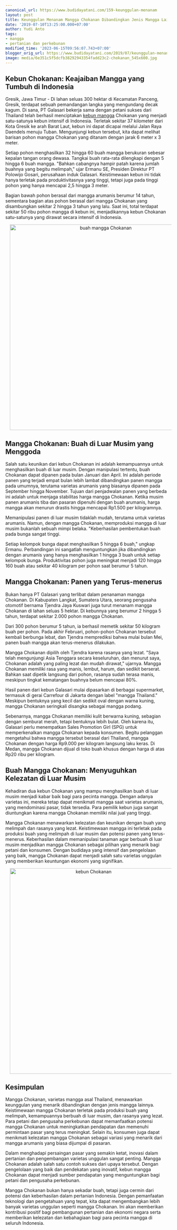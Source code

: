 ```yaml
---
canonical_url: https://www.budidayatani.com/159-keunggulan-menanam
layout: post
title: Keunggulan Menanam Mangga Chokanan Dibandingkan Jenis Mangga Lainnya
date: '2019-07-10T13:25:00.000+07:00'
author: Yudi Anto
tags:
- mangga
- pertanian dan perkebunan
modified_time: '2023-06-15T09:56:07.743+07:00'
blogger_orig_url: https://www.budidayatani.com/2019/07/keunggulan-menanam-mangga-chokanan.html
image: media/6e351c5f5dcfb38292943354fadd23c2-chokanan_545x600.jpg
---
```

<h2>Kebun Chokanan: Keajaiban Mangga yang Tumbuh di Indonesia</h2><p>Gresik, Jawa Timur - Di lahan seluas 300 hektar di Kecamatan Panceng, Gresik, terdapat sebuah pemandangan langka yang mengundang decak kagum. Di sana, PT Galasari bekerja sama dengan petani sukses dari Thailand telah berhasil menciptakan <a href="https://www.budidayatani.com/search/label/mangga">kebun mangga</a> Chokanan yang menjadi satu-satunya kebun intensif di Indonesia. Terletak sekitar 37 kilometer dari Kota Gresik ke arah Barat Laut, kebun ini dapat dicapai melalui Jalan Raya Daendels menuju Tuban. Mengunjungi kebun tersebut, kita dapat melihat barisan pohon mangga Chokanan yang ditanam dengan jarak 6 meter x 3 meter.</p><p>Setiap pohon menghasilkan 32 hingga 60 buah mangga berukuran sebesar kepalan tangan orang dewasa. Tangkai buah rata-rata dilengkapi dengan 5 hingga 6 buah mangga. "Bahkan cabangnya hampir patah karena jumlah buahnya yang begitu melimpah," ujar Ermanu SE, Presiden Direktur PT Polowijo Gosari, perusahaan induk Galasari. Keistimewaan kebun ini tidak hanya terletak pada produktivitasnya yang tinggi, tetapi juga pada tinggi pohon yang hanya mencapai 2,5 hingga 3 meter.</p><p>Bagian bawah pohon berasal dari mangga arumanis berumur 14 tahun, sementara bagian atas pohon berasal dari mangga Chokanan yang disambungkan sekitar 2 hingga 3 tahun yang lalu. Saat ini, total terdapat sekitar 50 ribu pohon mangga di kebun ini, menjadikannya kebun Chokanan satu-satunya yang dirawat secara intensif di Indonesia.</p><div class="separator" style="clear: both; text-align: center;"><a href="https://blogger.googleusercontent.com/img/b/R29vZ2xl/AVvXsEjLo9USz0igvdu8bBgQ1nECl-58tvQ6IyUrJ8qRX6VhWwnZ9jb95AXsvetmJ-GoxmpEq0HeV9ezSZA4_RVq83LPmc7pNpF-FNwJr6kjOeTPv0iY0L6WrXMOnyhSIegJlFfVVsFN3y1z5zpg-su7nmTbSNAEEeoerqyQUHAJ6TEx9UpnY6jWobZUau0AEw/s600/chokanan_545x600.jpg" imageanchor="1" style="margin-left: 1em; margin-right: 1em;"><img alt="buah mangga Chokanan" border="0" data-original-height="600" data-original-width="545" height="640" src="https://blogger.googleusercontent.com/img/b/R29vZ2xl/AVvXsEjLo9USz0igvdu8bBgQ1nECl-58tvQ6IyUrJ8qRX6VhWwnZ9jb95AXsvetmJ-GoxmpEq0HeV9ezSZA4_RVq83LPmc7pNpF-FNwJr6kjOeTPv0iY0L6WrXMOnyhSIegJlFfVVsFN3y1z5zpg-su7nmTbSNAEEeoerqyQUHAJ6TEx9UpnY6jWobZUau0AEw/w582-h640/chokanan_545x600.jpg" width="582" /></a></div><h2>Mangga Chokanan: Buah di Luar Musim yang Menggoda</h2><p>Salah satu keunikan dari kebun Chokanan ini adalah kemampuannya untuk menghasilkan buah di luar musim. Dengan manipulasi tertentu, buah Chokanan dapat dipanen pada bulan Januari dan April. Ini adalah periode panen yang terjadi empat bulan lebih lambat dibandingkan panen mangga pada umumnya, terutama varietas arumanis yang biasanya dipanen pada September hingga November. Tujuan dari penjadwalan panen yang berbeda ini adalah untuk menjaga stabilitas harga mangga Chokanan. Ketika musim panen arumanis tiba dan pasaran dipenuhi dengan buah arumanis, harga mangga akan menurun drastis hingga mencapai Rp1.500 per kilogramnya.</p><p>Memanipulasi panen di luar musim tidaklah mudah, terutama untuk varietas arumanis. Namun, dengan mangga Chokanan, memproduksi mangga di luar musim bukanlah sebuah mimpi belaka. "Keberhasilan pembentukan buah pada bunga sangat tinggi.</p><p>Setiap kelompok bunga dapat menghasilkan 5 hingga 6 buah," ungkap Ermanu. Perbandingan ini sangatlah menguntungkan jika dibandingkan dengan arumanis yang hanya menghasilkan 1 hingga 3 buah untuk setiap kelompok bunga. Produktivitas pohon juga meningkat menjadi 120 hingga 160 buah atau sekitar 40 kilogram per pohon saat berumur 5 tahun.</p><h2>Mangga Chokanan: Panen yang Terus-menerus</h2><p>Bukan hanya PT Galasari yang terlibat dalam penanaman mangga Chokanan. Di Kabupaten Langkat, Sumatera Utara, seorang pengusaha otomotif bernama Tjendra Jaya Kuswari juga turut menanam mangga Chokanan di lahan seluas 5 hektar. Di kebunnya yang berumur 2 hingga 5 tahun, terdapat sekitar 2.000 pohon mangga Chokanan.</p><p>Dari 300 pohon berumur 5 tahun, ia berhasil memetik sekitar 50 kilogram buah per pohon. Pada akhir Februari, pohon-pohon Chokanan tersebut kembali berbunga lebat, dan Tjendra memprediksi bahwa mulai bulan Mei, panen buah mangga akan terus-menerus dilakukan.</p><p>Mangga Chokanan dipilih oleh Tjendra karena rasanya yang lezat. "Saya telah mengunjungi Asia Tenggara secara keseluruhan, dan menurut saya, Chokanan adalah yang paling lezat dan mudah dirawat," ujarnya. Mangga Chokanan memiliki rasa yang manis, lembut, harum, dan sedikit berserat. Bahkan saat dipetik langsung dari pohon, rasanya sudah terasa manis, meskipun tingkat kematangan buahnya belum mencapai 80%.</p><p>Hasil panen dari kebun Galasari mulai dipasarkan di berbagai supermarket, termasuk di gerai Carrefour di Jakarta dengan label "mangga Thailand." Meskipun bentuknya yang kecil dan sedikit oval dengan warna kuning, mangga Chokanan seringkali disangka sebagai mangga podang.</p><p>Sebenarnya, mangga Chokanan memiliki kulit berwarna kuning, sebagian dengan semburat merah, tetapi bentuknya lebih bulat. Oleh karena itu, Galasari perlu menempatkan Sales Promotion Girl (SPG) untuk memperkenalkan mangga Chokanan kepada konsumen. Begitu pelanggan mengetahui bahwa mangga tersebut berasal dari Thailand, mangga Chokanan dengan harga Rp9.000 per kilogram langsung laku keras. Di Medan, mangga Chokanan dijual di toko buah khusus dengan harga di atas Rp20 ribu per kilogram.</p><h2>Buah Mangga Chokanan: Menyuguhkan Kelezatan di Luar Musim</h2><p>Kehadiran dua kebun Chokanan yang mampu menghasilkan buah di luar musim menjadi kabar baik bagi para pecinta mangga. Dengan adanya varietas ini, mereka tetap dapat menikmati mangga saat varietas arumanis, yang mendominasi pasar, tidak tersedia. Para pemilik kebun juga sangat diuntungkan karena mangga Chokanan memiliki nilai jual yang tinggi.</p><p>Mangga Chokanan menawarkan kelezatan dan keunikan dengan buah yang melimpah dan rasanya yang lezat. Keistimewaan mangga ini terletak pada produksi buah yang melimpah di luar musim dan potensi panen yang terus-menerus. Keberhasilan dalam memanipulasi tanaman agar berbuah di luar musim menjadikan mangga Chokanan sebagai pilihan yang menarik bagi petani dan konsumen. Dengan budidaya yang intensif dan pengelolaan yang baik, mangga Chokanan dapat menjadi salah satu varietas unggulan yang memberikan keuntungan ekonomi yang signifikan.</p><div class="separator" style="clear: both; text-align: center;"><a href="https://blogger.googleusercontent.com/img/b/R29vZ2xl/AVvXsEjbGzGPsgIedl-gUiYkyul55DVhYSCyYfr7i9qyZORFT8WZVaRmdLTdntPiN5hwLWMS23BVJ2hSUkHX--pobOxOQnOduvUvui4pFSghylijP5-9OGXhmqL4J2SCcoFMkbdUzScLbcPigORCfNOL6G-vb-KxoBhQZoBfiyV6EkV8XMEZhFE_n-2asFvmcg/s600/california%20starwberry_475x600.jpg" imageanchor="1" style="margin-left: 1em; margin-right: 1em;"><img alt="kebun Chokanan" border="0" data-original-height="600" data-original-width="475" height="640" src="https://blogger.googleusercontent.com/img/b/R29vZ2xl/AVvXsEjbGzGPsgIedl-gUiYkyul55DVhYSCyYfr7i9qyZORFT8WZVaRmdLTdntPiN5hwLWMS23BVJ2hSUkHX--pobOxOQnOduvUvui4pFSghylijP5-9OGXhmqL4J2SCcoFMkbdUzScLbcPigORCfNOL6G-vb-KxoBhQZoBfiyV6EkV8XMEZhFE_n-2asFvmcg/w506-h640/california%20starwberry_475x600.jpg" width="506" /></a></div><h2>Kesimpulan</h2><p>Mangga Chokanan, varietas mangga asal Thailand, menawarkan keunggulan yang menarik dibandingkan dengan jenis mangga lainnya. Keistimewaan mangga Chokanan terletak pada produksi buah yang melimpah, kemampuannya berbuah di luar musim, dan rasanya yang lezat. Para petani dan pengusaha perkebunan dapat memanfaatkan potensi mangga Chokanan untuk meningkatkan pendapatan dan memenuhi permintaan pasar yang terus meningkat. Selain itu, konsumen juga dapat menikmati kelezatan mangga Chokanan sebagai variasi yang menarik dari mangga arumanis yang biasa dijumpai di pasaran.</p><p>Dalam menghadapi persaingan pasar yang semakin ketat, inovasi dalam pertanian dan pengembangan varietas unggulan sangat penting. Mangga Chokanan adalah salah satu contoh sukses dari upaya tersebut. Dengan pengelolaan yang baik dan pendekatan yang inovatif, kebun mangga Chokanan dapat menjadi sumber pendapatan yang menguntungkan bagi petani dan pengusaha perkebunan.</p><p>Mangga Chokanan bukan hanya sekadar buah, tetapi juga cermin dari potensi dan keberhasilan dalam pertanian Indonesia. Dengan pemanfaatan teknologi dan pengetahuan yang tepat, kita dapat mengembangkan lebih banyak varietas unggulan seperti mangga Chokanan. Ini akan memberikan kontribusi positif bagi pembangunan pertanian dan ekonomi negara serta memberikan kelezatan dan kebahagiaan bagi para pecinta mangga di seluruh Indonesia.</p>